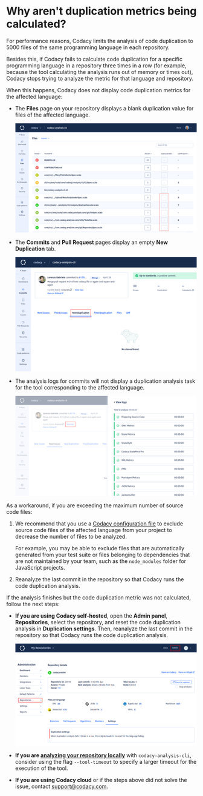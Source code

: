 # Why aren't duplication metrics being calculated?

For performance reasons, Codacy limits the analysis of code duplication to 5000 files of the same programming language in each repository.

Besides this, if Codacy fails to calculate code duplication for a specific programming language in a repository three times in a row (for example, because the tool calculating the analysis runs out of memory or times out), Codacy stops trying to analyze the metric for that language and repository.

When this happens, Codacy does not display code duplication metrics for the affected language:

-   The **Files** page on your repository displays a blank duplication value for files of the affected language.

    ![](/images/image2.png)

-   The **Commits** and **Pull Request** pages display an empty **New Duplication** tab.

    ![](/images/image4.png)

-   The analysis logs for commits will not display a duplication analysis task for the tool corresponding to the affected language.

    ![](/images/image1.png)

As a workaround, if you are exceeding the maximum number of source code files:

1.  We recommend that you use a [Codacy configuration file](/hc/en-us/articles/115002130625-Codacy-Configuration-File) to exclude source code files of the affected language from your project to decrease the number of files to be analyzed.

    For example, you may be able to exclude files that are automatically generated from your test suite or files belonging to dependencies that are not maintained by your team, such as the `node_modules` folder for JavaScript projects.

2.  Reanalyze the last commit in the repository so that Codacy runs the code duplication analysis.

If the analysis finishes but the code duplication metric was not calculated, follow the next steps:

-   **If you are using Codacy self-hosted**, open the **Admin panel**, **Repositories**, select the repository, and reset the code duplication analysis in **Duplication settings**. Then, reanalyze the last commit in the repository so that Codacy runs the code duplication analysis.

    ![](/images/image3.png)

-   **If you are [analyzing your repository locally](/hc/en-us/articles/360008254833-Run-local-analysis)** with `codacy-analysis-cli`, consider using the flag `--tool-timeout` to specify a larger timeout for the execution of the tool.

-   **If you are using Codacy cloud** or if the steps above did not solve the issue, contact <support@codacy.com>.

